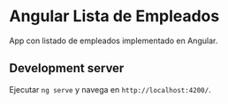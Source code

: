 # Angular Lista de Empleados

App con listado de empleados implementado en Angular.

## Development server

Ejecutar `ng serve` y navega en `http://localhost:4200/`.
